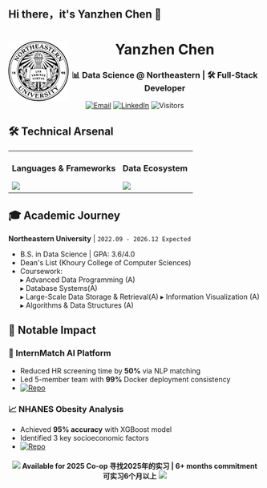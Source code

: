 ## Hi there，it's Yanzhen Chen 👋
<!-- 页眉与校徽 -->
<div align="center">
  <img src="https://raw.githubusercontent.com/jasonchen1001/jasonchen1001/main/neu_seal.svg" width="120" align="left" alt="NEU Seal">
  <h1 align="center">Yanzhen Chen</h1>
  <h3 align="center">📊 Data Science @ Northeastern | 🛠️ Full-Stack Developer</h3>
</div>


<!-- 核心信息栏 -->
<div align="center">
  
  [![Email](https://img.shields.io/badge/-yizhouchen68%40gmail.com-30B980?logo=gmail&style=flat)](mailto:yizhouchen68@gmail.com)
  [![LinkedIn](https://img.shields.io/badge/-Yanzhen_Chen-0A66C2?logo=linkedin)](https://linkedin.com/in/yanzhen-chen-97557a343)
  ![Visitors](https://komarev.com/ghpvc/?username=jasonchen1001&color=30B980&style=flat)

</div>

<!-- 技术栈 -->
## 🛠️ Technical Arsenal
<table>
  <tr>
    <td width="60%">
      <h3>Languages & Frameworks</h3>
      <img src="https://skillicons.dev/icons?i=python,java,js,flask">
    </td>
    <td width="60%">
      <h3>Data Ecosystem</h3>
      <img src="https://skillicons.dev/icons?i=mysql,mongodb,docker,tableau">
    </td>
  </tr>
</table>

<!-- 教育经历 -->
## 🎓 Academic Journey
**Northeastern University** | `2022.09 - 2026.12 Expected`  
- B.S. in Data Science | GPA: 3.6/4.0  
- Dean's List (Khoury College of Computer Sciences)  
- Coursework:  
  ▸ Advanced Data Programming (A)  
  ▸ Database Systems(A)  
  ▸ Large-Scale Data Storage & Retrieval(A)
  ▸ Information Visualization (A)
  ▸ Algorithms & Data Structures (A)

<!-- 项目亮点 -->
## 🚀 Notable Impact
### 🤖 InternMatch AI Platform
- Reduced HR screening time by **50%** via NLP matching
- Led 5-member team with **99%** Docker deployment consistency
- [![Repo](https://img.shields.io/badge/GitHub-源码-3C78A9)](https://github.com/jasonchen1001/InternMatch)

### 📈 NHANES Obesity Analysis
- Achieved **95% accuracy** with XGBoost model
- Identified 3 key socioeconomic factors
- [![Repo](https://img.shields.io/badge/GitHub-源码-3C78A9)](https://github.com/jasonchen1001/NHANES-Analysis)


<!-- 协作状态 -->
<div align="center" style="margin-top:20px">
  <img src="https://media.giphy.com/media/WUlplcMpOCEmTGBtBW/giphy.gif" width="30">
  <strong>Available for 2025 Co-op 寻找2025年的实习 | 6+ months commitment 可实习6个月以上</strong>
  <img src="https://media.giphy.com/media/12oufCB0MyZ1Go/giphy.gif" width="30">
</div>

